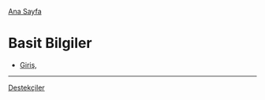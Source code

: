 [Ana Sayfa](README.md)

# Basit Bilgiler
- [Giriş](basit-bilgiler/giris.md),

------
[Destekçiler](destekciler.md)